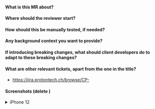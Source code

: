 #### What is this MR about?


#### Where should the reviewer start?


#### How should this be manually tested, if needed?


#### Any background context you want to provide?

#### If introducing breaking changes, what should client developers do to adapt to these breaking changes?
<!-- In accordance with Conventional Commits, please also ensure that there's a `BREAKING CHANGE:` section in your merge commit message (by editing the default message before merging) or in the corresponding commit where it happened -->


<!-- delete this section if N/A -->
#### What are other relevant tickets, apart from the one in the title? 

* https://jira.protontech.ch/browse/CP-

<!-- delete this section if N/A -->
#### Screenshots  (delete )

<details>
 <summary>iPhone 12</summary>

<!-- drag your images here -->

</details>

